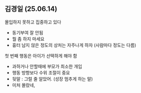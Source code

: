 ## 김경일 (25.06.14)

몰입하지 못하고 집중하고 있다
  - 동기부여 잘 안됨
  - 뭘 좀 하지 마세요
  - 흉터 남지 않은 정도의 상처는 자주나게 하자 (사람마다 정도는 다름)

첫 번째 행동은 아이가 선택하게 해야 함
  - 과하거나 안할때에 부모가 최소한 개입
  - 행동 방향보다 수위 조절이 중요
  - 뒷말 : 그럴 줄 알았어. (성장 멈추게 하는 말)
  - 미처 몰랐네, 